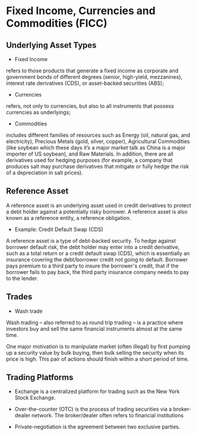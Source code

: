 # Fixed Income, Currencies and Commodities (FICC) 

## Underlying Asset Types

* Fixed Income 

refers to those products that generate a fixed income as corporate and government bonds of different degrees (senior, high-yield, mezzanines), interest rate derivatives (CDS), or asset-backed securities (ABS);

* Currencies 

refers, not only to currencies, but also to all instruments that possess currencies as underlyings;

* Commodities 

includes different families of resources such as Energy (oil, natural gas, and electricity), Precious Metals (gold, silver, copper), Agricultural Commodities (like soybean which these days it’s a major market talk as China is a major importer of US soybean), and Raw Materials. In addition, there are all derivatives used for hedging purposes (for example, a company that produces salt may purchase derivatives that mitigate or fully hedge the risk of a depreciation in salt prices).

## Reference Asset

A reference asset is an underlying asset used in credit derivatives to protect a debt holder against a potentially risky borrower. 
A reference asset is also known as a reference entity, a reference obligation.

* Example: Credit Default Swap (CDS)

A reference asset is a type of debt-backed security. 
To hedge against borrower default risk, the debt holder may enter into a credit derivative, such as a total return or a credit default swap (CDS), which is essentially an insurance covering the debt/borrower credit not going to default.
Borrower pays premium to a third party to insure the borrower's credit, that if the borrower fails to pay back, the third party insurance company needs to pay to the lender. 

## Trades

* Wash trade

Wash trading – also referred to as round trip trading – is a practice where investors buy and sell the same financial instruments almost at the same time.

One major motivation is to manipulate market (often illegal) by first pumping up a security value by bulk buying, then bulk selling the security when its price is high. This pair of actions should finish within a short period of time. 

## Trading Platforms

* Exchange is a centralized platform for trading such as the New York Stock Exchange.

* Over-the-counter (OTC) is the process of trading securities via a broker-dealer network. The broker/dealer often refers to financial institutions

* Private-negotiation is the agreement between two exclusive parties.